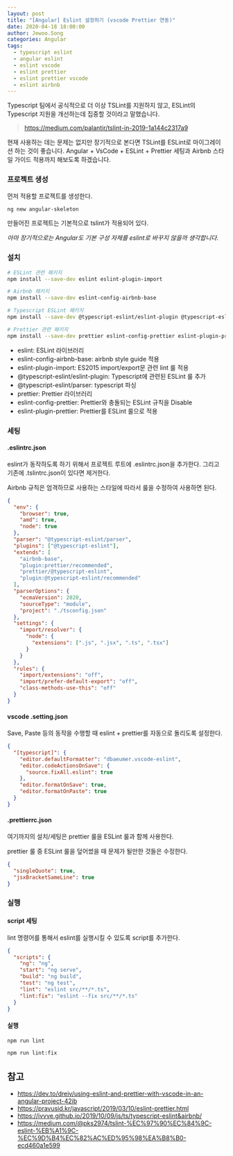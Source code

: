 ```yaml
---
layout: post
title: "[Angular] Eslint 설정하기 (vscode Prettier 연동)"
date: 2020-04-18 18:00:00
author: Jewoo.Song
categories: Angular
tags:
  - typescript eslint
  - angular eslint
  - eslint vscode
  - eslint prettier
  - eslint prettier vscode
  - eslint airbnb
---
```


Typescript 팀에서 공식적으로 더 이상 TSLint를 지원하지 않고, ESLint의 Typescript 지원을 개선하는데 집중할 것이라고 말했습니다.

> https://medium.com/palantir/tslint-in-2019-1a144c2317a9

현재 사용하는 데는 문제는 없지만 장기적으로 본다면 TSLint를 ESLint로 마이그레이션 하는 것이 좋습니다.
Angular + VsCode + ESLint + Prettier 세팅과 Airbnb 스타일 가이드 적용까지 해보도록 하겠습니다.

### 프로젝트 생성

먼저 적용할 프로젝트를 생성한다.

```bash
ng new angular-skeleton
```

만들어진 프로젝트는 기본적으로 tslint가 적용되어 있다.

_아마 장기적으로는 Angular도 기본 구성 자체를 eslint로 바꾸지 않을까 생각합니다._

### 설치

```bash
# ESLint 관련 패키지
npm install --save-dev eslint eslint-plugin-import

# Airbnb 패키지
npm install --save-dev eslint-config-airbnb-base

# Typescript ESLint 패키지
npm install --save-dev @typescript-eslint/eslint-plugin @typescript-eslint/parser

# Prettier 관련 패키지
npm install --save-dev prettier eslint-config-prettier eslint-plugin-prettier
```

- eslint: ESLint 라이브러리
- eslint-config-airbnb-base: airbnb style guide 적용
- eslint-plugin-import: ES2015 import/export문 관련 lint 룰 적용
- @typescript-eslint/eslint-plugin: Typescript에 관련된 ESLint 룰 추가
- @typescript-eslint/parser: typescript 파싱
- prettier: Prettier 라이브러리
- eslint-config-prettier: Prettier와 충돌되는 ESLint 규칙을 Disable
- eslint-plugin-prettier: Prettier를 ESLint 룰으로 적용

### 세팅

#### .eslintrc.json

eslint가 동작하도록 하기 위해서 프로젝트 루트에 .eslintrc.json을 추가한다.
그리고 기존에 .tslintrc.json이 있다면 제거한다.

Airbnb 규칙은 엄격하므로 사용하는 스타일에 따라서 룰을 수정하여 사용하면 된다.

```json
{
  "env": {
    "browser": true,
    "amd": true,
    "node": true
  },
  "parser": "@typescript-eslint/parser",
  "plugins": ["@typescript-eslint"],
  "extends": [
    "airbnb-base",
    "plugin:prettier/recommended",
    "prettier/@typescript-eslint",
    "plugin:@typescript-eslint/recommended"
  ],
  "parserOptions": {
    "ecmaVersion": 2020,
    "sourceType": "module",
    "project": "./tsconfig.json"
  },
  "settings": {
    "import/resolver": {
      "node": {
        "extensions": [".js", ".jsx", ".ts", ".tsx"]
      }
    }
  },
  "rules": {
    "import/extensions": "off",
    "import/prefer-default-export": "off",
    "class-methods-use-this": "off"
  }
}
```

#### vscode .setting.json

Save, Paste 등의 동작을 수행할 때 eslint + prettier를 자동으로 돌리도록 설정한다.

```json
{
  "[typescript]": {
    "editor.defaultFormatter": "dbaeumer.vscode-eslint",
    "editor.codeActionsOnSave": {
      "source.fixAll.eslint": true
    },
    "editor.formatOnSave": true,
    "editor.formatOnPaste": true
  }
}
```

#### .prettierrc.json

여기까지의 설치/세팅은 prettier 룰을 ESLint 룰과 함께 사용한다.

prettier 룰 중 ESLint 룰을 덮어썼을 때 문제가 될만한 것들은 수정한다.

```json
{
  "singleQuote": true,
  "jsxBracketSameLine": true
}
```

### 실행

#### script 세팅

lint 명령어를 통해서 eslint를 실행시킬 수 있도록 script를 추가한다.

```json
{
  "scripts": {
    "ng": "ng",
    "start": "ng serve",
    "build": "ng build",
    "test": "ng test",
    "lint": "eslint src/**/*.ts",
    "lint:fix": "eslint --fix src/**/*.ts"
  }
}
```

#### 실행

```bash
npm run lint

npm run lint:fix
```

## 참고

- https://dev.to/dreiv/using-eslint-and-prettier-with-vscode-in-an-angular-project-42ib
- https://pravusid.kr/javascript/2019/03/10/eslint-prettier.html
- https://ivvve.github.io/2019/10/09/js/ts/typescript-eslint&airbnb/
- https://medium.com/@pks2974/tslint-%EC%97%90%EC%84%9C-eslint-%EB%A1%9C-%EC%9D%B4%EC%82%AC%ED%95%98%EA%B8%B0-ecd460a1e599
